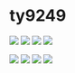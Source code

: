 # ty9249
<img src="https://img.shields.io/badge/PhotoShop-31A8FF?style=flat&logo=adobephotoshop&logoColor=white"/> <img src="https://img.shields.io/badge/illustrator-FF9A00?style=flat&logo=adobeillustrator&logoColor=white"/> <img src="https://img.shields.io/badge/PremierePro-9999FF?style=flat&logo=adobepremierepro&logoColor=white"/> <img src="https://img.shields.io/badge/AfterEffects-9999FF?style=flat&logo=adobeaftereffects&logoColor=white"/> 

<img src="https://img.shields.io/badge/C-A8B9CC?style=flat&logo=c&logoColor=white"/> <img src="https://img.shields.io/badge/C Sharp-239120?style=flat&logo=csharp&logoColor=white"/> <img src="https://img.shields.io/badge/C++-00599C?style=flat&logo=cplusplus&logoColor=white"/> <img src="https://img.shields.io/badge/Kotlin-7F52FF?style=flat&logo=kotlin&logoColor=white"/>
